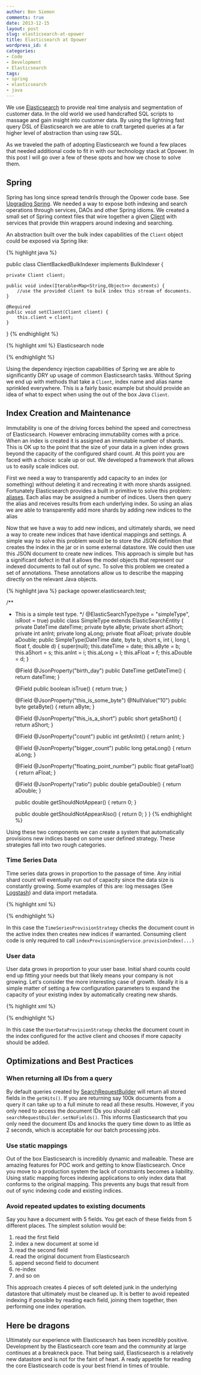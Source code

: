 ```yaml
---
author: Ben Siemon
comments: true
date: 2013-12-15 
layout: post
slug: elasticsearch-at-opower
title: Elasticsearch at Opower
wordpress_id: 4
categories:
- Code
- Development
- Elasticsearch
tags:
- spring
- elasticsearch
- java
---
```


We use [Elasticsearch](http://www.elasticsearch.org/) to provide real time
analysis and segmentation of customer data. In the old world we used handcrafted
SQL scripts to massage and gain insight into customer data. By using the
lightning fast query DSL of Elasticsearch we are able to craft targeted queries
at a far higher level of abstraction than using raw SQL.

As we traveled the path of adopting Elasticsearch we found a few places that
needed additional code to fit in with our technology stack at Opower. In this
post I will go over a few of these spots and how we chose to solve them.

## Spring

Spring has long since spread tendrils through the Opower code base. See
[Upgrading Spring](http://opower.github.io/2012/09/06/upgrading-from-spring-3-0-x-to-spring-3-1-x).
We needed a way to expose both indexing and search operations through services,
DAOs and other Spring idioms. We created a small set of Spring context files
that wire together a given
[Client](http://www.elasticsearch.org/guide/en/elasticsearch/client/java-api/current/client.html)
with services that provide thin wrappers around indexing and searching.
     
An abstraction built over the bulk index capabilities of the `Client` object could
be exposed via Spring like:

{% highlight java %}

public class ClientBackedBulkIndexer implements BulkIndexer {

    private Client client;

    public void index(Iterable<Map<String,Object>> documents) { 
        //use the provided client to bulk index this stream of documents.
    }

    @Required
    public void setClient(Client client) {
        this.client = client;
    }
}
{% endhighlight %}

{% highlight xml %}
<bean id="client"
      class="opower.elasticsearch.ElasticSearchNodeClientFactoryBean"
      p:clusterName="${elasticsearch.clustername:elasticsearch}"
      p:hosts="${elasticsearch.hosts:localhost}">
     <description>Elasticsearch node</description>
</bean>

<bean id="bulkIndexer" class="opower.elasticsearch.utils.BulkIndexerImpl">
     <property name="client" ref="client"/> </bean>
<bean/>

{% endhighlight %}

Using the dependency injection capabilities of Spring we are able to
significantly DRY up usage of common Elasticsearch tasks. Without Spring we end
up with methods that take a `Client`, index name and alias name sprinkled
everywhere. This is a fairly basic example but should provide an idea of what to
expect when using the out of the box Java `Client`.

## Index Creation and Maintenance

Immutability is one of the driving forces behind the speed and correctness of
Elasticsearch. However embracing immutability comes with a price. When an index
is created it is assigned an immutable number of shards. This is OK up to the
point that the size of your data in a given index grows beyond the capacity of
the configured shard count. At this point you are faced with a choice: scale up
or out. We developed a framework that allows us to easily scale indices out.

First we need a way to transparently add capacity to an index (or something)
without deleting it and recreating it with more shards assigned. Fortunately
Elasticsearch provides a built in primitive to solve this problem:
[aliases](http://www.elasticsearch.org/guide/en/elasticsearch/reference/current/indices-aliases.html).
Each alias may be assigned a number of indices. Users then query the alias and
receives results from each underlying index. So using an alias we are able to
transparently add more shards by adding new indices to the alias

Now that we have a way to add new indices, and ultimately shards, we need a way
to create new indices that have identical mappings and settings. A simple way to
solve this problem would be to store the JSON definition that creates the index
in the jar or in some external datastore. We could then use this JSON document
to create new indices. This approach is simple but has a significant defect in
that it allows the model objects that represent our indexed documents to fall
out of sync. To solve this problem we created a set of annotations. These
annotations allow us to describe the mapping directly on the relevant Java
objects.

{% highlight java %}
package opower.elasticsearch.test;

/**
 * This is a simple test type.
 */
@ElasticSearchType(type = "simpleType", isRoot = true)
public class SimpleType extends ElasticSearchEntity {
     private DateTime dateTime;
     private byte aByte;
     private short aShort;
     private int anInt;
     private long aLong;
     private float aFloat;
     private double aDouble;
     public SimpleType(DateTime date, byte b, short s,
                       int i, long l, float f, double d) {
         super(null);
         this.dateTime = date;
         this.aByte = b;
         this.aShort = s;
         this.anInt = i;
         this.aLong = l;
         this.aFloat = f;
         this.aDouble = d;
     }

     @Field
     @JsonProperty("birth_day")
     public DateTime getDateTime() {
         return dateTime;
     }

     @Field
     public boolean isTrue() {
         return true;
     }

     @Field
     @JsonProperty("this_is_some_byte")
     @NullValue("10")
     public byte getaByte() {
         return aByte;
     }

     @Field
     @JsonProperty("this_is_a_short")
     public short getaShort() {
         return aShort;
     }

     @Field
     @JsonProperty("count")
     public int getAnInt() {
         return anInt;
     }

     @Field
     @JsonProperty("bigger_count")
     public long getaLong() {
         return aLong;
     }

     @Field
     @JsonProperty("floating_point_number")
     public float getaFloat() {
         return aFloat;
     }

     @Field
     @JsonProperty("ratio")
     public double getaDouble() {
         return aDouble;
     }

     public double getShouldNotAppear() {
         return 0;
     }

     public double getShouldNotAppearAlso() {
         return 0;
     }
}
{% endhighlight %}

Using these two components we can create a system that automatically provisions
new indices based on some user defined strategy. These strategies fall into two
rough categories.

### Time Series Data

Time series data grows in proportion to the passage of time. Any initial shard
count will eventually run out of capacity since the data size is constantly
growing. Some examples of this are: log messages (See
[Logstash](http://logstash.net/)) and data import metadata.

{% highlight xml %}
<bean id="strategy"
      class="opower.elasticsearch.provisioning.TimeSeriesProvisionStrategy">
    <property name="client" ref="client"/>
</bean>    

<bean id="indexProvisioningService"
      class="opower.elasticsearch.schema.SimpleIndexProvisioningService">
    <property name="client" ref="client"/>
    <property name="strategy" ref="strategy" />
</bean>
{% endhighlight %}

In this case the `TimeSeriesProvisionStrategy` checks the document count in the
active index then creates new indices if warranted. Consuming client code is only
required to call `indexProvisioningService.provisionIndex(...)`

### User data

User data grows in proportion to your user base. Initial shard counts could end
up fitting your needs but that likely means your company is not growing. Let's
consider the more interesting case of growth. Ideally it is a simple matter of
setting a few configuration parameters to expand the capacity of your existing
index by automatically creating new shards.

{% highlight xml %}
<bean id="strategy" class="opower.elasticsearch.provisioning.UserDataProvisionStrategy">
    <property name="client" ref="client"/>
</bean>

<bean id="indexProvisioningService"
      class="opower.elasticsearch.schema.SimpleIndexProvisioningService">
    <property name="client" ref="client"/>
    <property name="strategy" ref="strategy" />
</bean>
{% endhighlight %}

In this case the `UserDataProvisionStrategy` checks the document count in the
index configured for the active client and chooses if more capacity should be
added.

## Optimizations and Best Practices

### When returning all IDs from a query

By default queries created by
[SearchRequestBuilder](https://github.com/elasticsearch/elasticsearch/blob/c7f6c5266d15fefa1a5ce9ae7ffc519c5ff8abbe/src/main/java/org/elasticsearch/action/search/SearchRequestBuilder.java)
will return all stored fields in the `getHits()`. If you are returning say 100k
documents from a query it can take up to a full minute to read all these
results. However, if you only need to access the document IDs you should call
`searchRequestBuilder.setNoFields()`. This informs Elasticsearch that you only
need the document IDs and knocks the query time down to as little as 2 seconds,
which is acceptable for our batch processing jobs.

### Use static mappings

Out of the box Elasticsearch is incredibly dynamic and malleable. These are
amazing features for POC work and getting to know Elasticsearch. Once you move
to a production system the lack of constraints becomes a liability. Using static
mapping forces indexing applications to only index data that conforms to the
original mapping. This prevents any bugs that result from out of sync indexing
code and existing indices.

### Avoid repeated updates to existing documents

Say you have a document with 5 fields. You get each of these fields from 5
different places. The simplest solution would be:

1. read the first field
2. index a new document at some id
3. read the second field
4. read the original document from Elasticsearch
5. append second field to document
6. re-index
7. and so on

This approach creates 4 pieces of soft deleted junk in the underlying datastore
that ultimately must be cleaned up. It is better to avoid repeated indexing if
possible by reading each field, joining them together, then performing one index
operation.

## Here be dragons

Ultimately our experience with Elasticsearch has been incredibly positive.
Development by the Elasticsearch core team and the community at large continues
at a breakneck pace. That being said, Elasticsearch is a relatively new
datastore and is not for the faint of heart. A ready appetite for reading the
core Elasticsearch code is your best friend in times of trouble.
